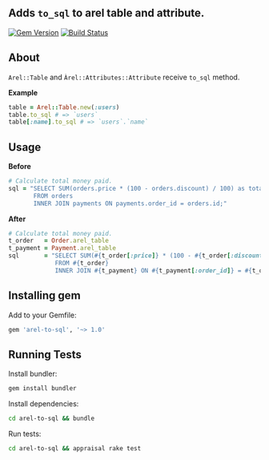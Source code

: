## Adds `to_sql` to arel table and attribute.

[![Gem Version](https://badge.fury.io/rb/arel-to-sql.svg)](https://badge.fury.io/rb/arel-to-sql)
[![Build Status](https://travis-ci.org/yivo/arel-to-sql.svg?branch=master)](https://travis-ci.org/yivo/arel-to-sql)

## About
`Arel::Table` and `Àrel::Attributes::Attribute` receive `to_sql` method.

**Example**
```ruby
table = Arel::Table.new(:users)
table.to_sql # => `users`
table[:name].to_sql # => `users`.`name`
````

## Usage
**Before**
```ruby
# Calculate total money paid.
sql = "SELECT SUM(orders.price * (100 - orders.discount) / 100) as total 
       FROM orders 
       INNER JOIN payments ON payments.order_id = orders.id;"
```
**After**
```ruby
# Calculate total money paid.
t_order   = Order.arel_table
t_payment = Payment.arel_table
sql       = "SELECT SUM(#{t_order[:price]} * (100 - #{t_order[:discount]}) / 100) as total 
             FROM #{t_order} 
             INNER JOIN #{t_payment} ON #{t_payment[:order_id]} = #{t_order[:id]};"
```

## Installing gem
Add to your Gemfile:
```ruby
gem 'arel-to-sql', '~> 1.0'
```

## Running Tests
Install bundler:
```bash
gem install bundler
```

Install dependencies:
```bash
cd arel-to-sql && bundle
```

Run tests:
```bash
cd arel-to-sql && appraisal rake test
```
